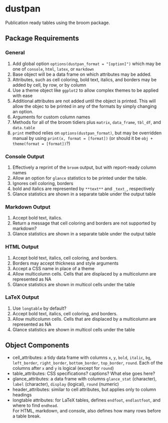 # dustpan
Publication ready tables using the broom package.

## Package Requirements

### General 

1. Add global option `options(dustpan_format = "[option]")` which may be one of `console`, `html`, `latex`, or `markdown`
2. Base object will be a data frame on which attributes may be added.
3. Attributes, such as cell coloring, bold text, italics, and borders may be added by cell, by row, or by column
4. Use a theme object like `ggplot2` to allow complex themes to be applied with ease
5. Additional attributes are not added until the object is printed. This will allow the objec to be printed 
  in any of the formats by simply changing an option.
6. Arguments for custom column names
7. Methods for all of the broom tidiers plus `matrix`, `data_frame`, `tbl_df`, and `data.table`
8. `print` method relies on `options(dustpan_format)`, but may be overridden manual by using `print(x, format = [format])` 
  (or should it be `obj + theme(format = [format])`?)

### Console Output

1. Effectively a reprint of the `broom` output, but with report-ready column names
2. Allow an option for `glance` statistics to be printed under the table.
3. Ignores cell coloring, borders
4. bold and italics are represented by `**text**` and `_text_`, respectively
5. Glance statistics are shown in a separate table under the output table

### Markdown Output

1. Accept bold text, italics.
2. Return a message that cell coloring and borders are not supported by markdown?
3. Glance statistics are shown in a separate table under the output table

### HTML Output

1. Accept bold text, italics, cell coloring, and borders.
2. Borders may accept thickness and style arguments
3. Accept a CSS name in place of a theme
4. Allow multicolumn cells. Cells that are displaced by a multicolumn are represented as NA
5. Glance statistics are shown in multicol cells under the table

### LaTeX Output

1. Use `longtable` by default?
2. Accept bold text, italics, cell coloring, and borders.
3. Allow multicolumn cells. Cells that are displaced by a multicolumn are represented as NA
4. Glance statistics are shown in multicol cells under the table


## Object Components
* cell_attributes: a tidy data frame with columns `x`, `y`, `bold`, `italic`, `bg`, `left_border`, `right_border`, 
  `bottom_border`, `top_border`, `round`.  Each of the columns after `x` and `y` is logical (except for `round`)
* table_attributes: CSS specifications?  captions? What else goes here?
* glance_attributes: a data frame with columns `glance_stat` (character), `label` (character), `display` (logical), 
  `round` (numeric)
* header_attributes: similar to cell attributes, but applies only to column headings
* longtable attributes: for LaTeX tables, defines `endfoot`, `endlastfoot`, and where to find `endhead`.  
  For HTML, markdown, and console, also defines how many rows before a table break.
